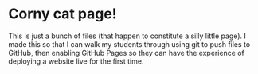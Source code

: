 # Corny cat page!

This is just a bunch of files (that happen to constitute a silly little page).  I made this so that I can walk my students through using git to push files to GitHub, then enabling GitHub Pages so they can have the experience of deploying a website live for the first time.